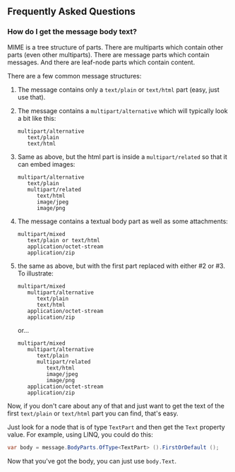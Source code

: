 ## Frequently Asked Questions

### How do I get the message body text?

MIME is a tree structure of parts. There are multiparts which contain other parts (even other multiparts).
There are message parts which contain messages. And there are leaf-node parts which contain content.

There are a few common message structures:

1. The message contains only a `text/plain` or `text/html` part (easy, just use that).

2. The message contains a `multipart/alternative` which will typically look a bit like this:

    ```
    multipart/alternative
       text/plain
       text/html
    ```

3. Same as above, but the html part is inside a `multipart/related` so that it can embed images:

    ```
    multipart/alternative
       text/plain
       multipart/related
          text/html
          image/jpeg
          image/png
    ```

4. The message contains a textual body part as well as some attachments:

    ```
    multipart/mixed
       text/plain or text/html
       application/octet-stream
       application/zip
    ```

5. the same as above, but with the first part replaced with either #2 or #3. To illustrate:

    ```
    multipart/mixed
       multipart/alternative
          text/plain
          text/html
       application/octet-stream
       application/zip
    ```

    or...

    ```
    multipart/mixed
       multipart/alternative
          text/plain
          multipart/related
             text/html
             image/jpeg
             image/png
       application/octet-stream
       application/zip
    ```

Now, if you don't care about any of that and just want to get the text of the first `text/plain` or
`text/html` part you can find, that's easy.

Just look for a node that is of type `TextPart` and then get the `Text` property value.
For example, using LINQ, you could do this:

```csharp
var body = message.BodyParts.OfType<TextPart> ().FirstOrDefault ();
```

Now that you've got the body, you can just use `body.Text`.
